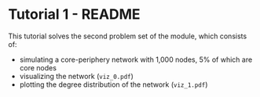# Tutorial 1 - README

This tutorial solves the second problem set of the module, which consists of:

+ simulating a core-periphery network with 1,000 nodes, 5% of which are core
    nodes
+ visualizing the network (`viz_0.pdf`)
+ plotting the degree distribution of the network (`viz_1.pdf`)
